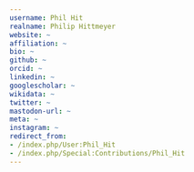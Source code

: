```yaml
---
username: Phil Hit
realname: Philip Hittmeyer
website: ~
affiliation: ~
bio: ~
github: ~
orcid: ~
linkedin: ~
googlescholar: ~
wikidata: ~
twitter: ~
mastodon-url: ~
meta: ~
instagram: ~
redirect_from:
- /index.php/User:Phil_Hit
- /index.php/Special:Contributions/Phil_Hit
---
```

